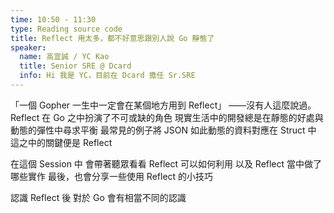 ```yaml
---
time: 10:50 - 11:30
type: Reading source code
title: Reflect 用太多，都不好意思跟別人說 Go 靜態了
speaker:
  name: 高宜誠 / YC Kao
  title: Senior SRE @ Dcard
  info: Hi 我是 YC，目前在 Dcard 擔任 Sr.SRE
---
```


「一個 Gopher 一生中一定會在某個地方用到 Reflect」
        ——沒有人這麼說過。
Reflect 在 Go 之中扮演了不可或缺的角色
現實生活中的開發總是在靜態的好處與動態的彈性中尋求平衡
最常見的例子將 JSON 如此動態的資料對應在 Struct 中
這之中的關鍵便是 Reflect

在這個 Session 中
會帶著聽眾看看 Reflect 可以如何利用
以及 Reflect 當中做了哪些實作
最後，也會分享一些使用 Reflect 的小技巧

認識 Reflect 後
對於 Go 會有相當不同的認識